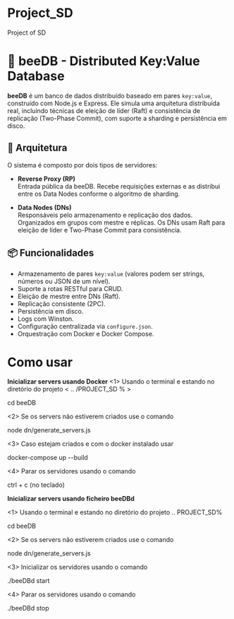# Project_SD
 Project of SD

# 🐝 beeDB - Distributed Key:Value Database

**beeDB** é um banco de dados distribuído baseado em pares `key:value`, construído com Node.js e Express. Ele simula uma arquitetura distribuída real, incluindo técnicas de eleição de líder (Raft) e consistência de replicação (Two-Phase Commit), com suporte a sharding e persistência em disco.

## 🔧 Arquitetura

O sistema é composto por dois tipos de servidores:

- **Reverse Proxy (RP)**  
  Entrada pública da beeDB. Recebe requisições externas e as distribui entre os Data Nodes conforme o algoritmo de sharding.

- **Data Nodes (DNs)**  
  Responsáveis pelo armazenamento e replicação dos dados. Organizados em grupos com mestre e réplicas. Os DNs usam Raft para eleição de líder e Two-Phase Commit para consistência.

## 📦 Funcionalidades

- Armazenamento de pares `key:value` (valores podem ser strings, números ou JSON de um nível).
- Suporte a rotas RESTful para CRUD.
- Eleição de mestre entre DNs (Raft).
- Replicação consistente (2PC).
- Persistência em disco.
- Logs com Winston.
- Configuração centralizada via `configure.json`.
- Orquestração com Docker e Docker Compose.

# Como usar 

**Inicializar servers usando Docker**
<1> Usando o terminal e estando no diretório do projeto < .. /PROJECT_SD % > 

  cd beeDB

<2> Se os servers não estiverem criados use o comando 

node dn/generate_servers.js

<3> Caso estejam criados e com o docker instalado usar 

  docker-compose up --build

<4> Parar os servidores usando o comando 

  ctrl + c (no teclado)

**Inicializar servers usando ficheiro beeDBd**

<1> Usando o terminal e estando no diretório do projeto .. PROJECT_SD% 

  cd beeDB

<2> Se os servers não estiverem criados use o comando 

  node dn/generate_servers.js

<3> Inicializar os servidores usando o comando 

  ./beeDBd start

<4> Parar os servidores usando o comando 

  ./beeDBd stop
